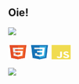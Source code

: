 ## Oie!
<div>
<img height "180 cm" src = "https://github-readme-stats.vercel.app/api?username=karoll007&show_icons=true&theme=cobalt"/>

</div>

  <div style="display: inline_block"><br>
   <img align="center"height="30" width="40" src="https://raw.githubusercontent.com/devicons/devicon/master/icons/html5/html5-original.svg">
  <img align="center"  height="30" width="40" src="https://raw.githubusercontent.com/devicons/devicon/master/icons/css3/css3-original.svg">
  <img align="center" height="30" width="40" src="https://raw.githubusercontent.com/devicons/devicon/master/icons/javascript/javascript-plain.svg">
  </div><br>
  
<div> 
   <a href = "mailto:anakarolima.uchoa02@gmail.com"><img src="https://img.shields.io/badge/-Gmail-%23333?style=for-the-badge&logo=gmail&logoColor=white" target="_blank"></a>
 </div>
